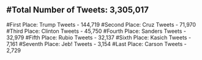 #Total Number of Tweets: 3,305,017 
---
#First Place: Trump Tweets - 144,719
#Second Place: Cruz Tweets - 71,970
#Third Place: Clinton Tweets - 45,750
#Fourth Place: Sanders Tweets - 32,979
#Fifth Place: Rubio Tweets - 32,137
#Sixth Place: Kasich Tweets - 7,161
#Seventh Place: Jeb! Tweets - 3,154
#Last Place: Carson Tweets - 2,729

